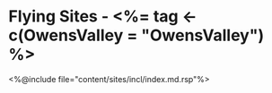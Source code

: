 # Flying Sites - <%= tag <- c(OwensValley = "OwensValley") %>

<%@include file="content/sites/incl/index.md.rsp"%>
